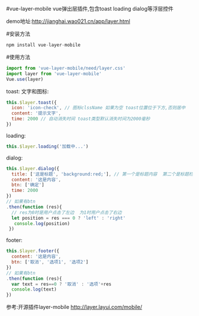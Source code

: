  #vue-layer-mobile
 vue弹出层插件,包含toast loading dialog等浮层控件
 
 demo地址:http://jianghai.wao021.cn/app/layer.html
 
  
 #安装方法
 ```javascript
npm install vue-layer-mobile
 ```
 
 #使用方法
 ```javascript
 import from 'vue-layer-mobile/need/layer.css'
 import layer from 'vue-layer-mobile'
 Vue.use(layer)
 ```
 
 toast:
 文字和图标:
 ```javascript
 this.$layer.toast({
   icon: 'icon-check', // 图标clssName 如果为空 toast位置位于下方,否则居中
   content: '提示文字',
   time: 2000 // 自动消失时间 toast类型默认消失时间为2000毫秒
 })
 ```
 
 loading: 
 ```javascript
 this.$layer.loading('加载中...')
 ```
 dialog:
 ```javascript
 this.$layer.dialog({
   title: ['这是标题', 'background:red;'], // 第一个是标题内容  第二个是标题栏的style(可以为空)
   content: '这是内容',
   btn: ['确定']
   time: 2000
 })
 // 如果有btn
 .then(function (res){
   // res为0时是用户点击了左边  为1时用户点击了右边
   let position = res === 0 ? 'left' : 'right'
    console.log(position)
  })
  ```
 
 footer:
 ```javascript
 this.$layer.footer({
   content: '这是内容',
   btn: ['取消', '选项1', '选项2']
 })
 // 如果有btn
 .then(function (res){
   var text = res==0 ? '取消' : '选项'+res
   console.log(text)
 })
 ```
参考:开源插件layer-mobile http://layer.layui.com/mobile/
  